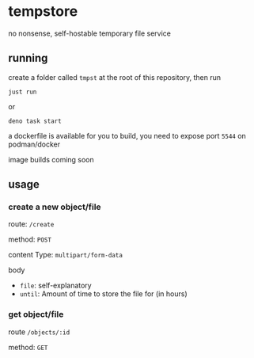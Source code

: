 # tempstore
no nonsense, self-hostable temporary file service

## running

create a folder called `tmpst` at the root of this repository, then run

```
just run
```

or 

```
deno task start
```

a dockerfile is available for you to build, you need to expose port `5544` on podman/docker

image builds coming soon

## usage

### create a new object/file

route: `/create`

method: `POST`

content Type: `multipart/form-data`

body
- `file`: self-explanatory
- `until`: Amount of time to store the file for (in hours)

### get object/file

route `/objects/:id`

method: `GET`
